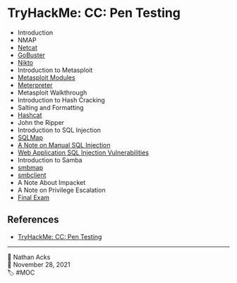 # TryHackMe: CC: Pen Testing

* Introduction
* NMAP
* [Netcat](../log/2021-11-28-tryhackme-complete-beginner-supplements.md)
* [GoBuster](../log/2021-11-28-tryhackme-complete-beginner-supplements.md)
* [Nikto](../log/2021-11-28-tryhackme-complete-beginner-supplements.md)
* Introduction to Metasploit
* [Metasploit Modules](../log/2021-11-30-tryhackme-complete-beginner-supplements.md)
* [Meterpreter](../log/2021-11-30-tryhackme-complete-beginner-supplements.md)
* Metasploit Walkthrough
* Introduction to Hash Cracking
* Salting and Formatting
* [Hashcat](../log/2021-11-30-tryhackme-complete-beginner-supplements.md)
* John the Ripper
* Introduction to SQL Injection
* [SQLMap](../log/2021-11-30-tryhackme-complete-beginner-supplements.md)
* [A Note on Manual SQL Injection](../log/2021-11-30-tryhackme-complete-beginner-supplements.md)
* [Web Application SQL Injection Vulnerabilities](../log/2021-11-30-tryhackme-complete-beginner-supplements.md)
* Introduction to Samba
* [smbmap](../log/2021-12-02-tryhackme-complete-beginner-supplements.md)
* [smbclient](../log/2021-12-02-tryhackme-complete-beginner-supplements.md)
* A Note About Impacket
* A Note on Privilege Escalation
* [Final Exam](../log/2021-12-02-tryhackme-complete-beginner-supplements.md)

## References

* [TryHackMe: CC: Pen Testing](https://tryhackme.com/room/ccpentesting)

- - - -

<span aria-hidden="true">👤</span> Nathan Acks  
<span aria-hidden="true">📅</span> November 28, 2021  
<span aria-hidden="true">🏷️</span> #MOC
